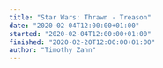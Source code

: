 ```yaml
---
title: "Star Wars: Thrawn - Treason"
date: "2020-02-04T12:00:00+01:00"
started: "2020-02-04T12:00:00+01:00"
finished: "2020-02-20T12:00:00+01:00"
author: "Timothy Zahn"
---
```

